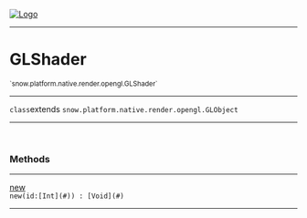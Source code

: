 
[![Logo](../../../../../../images/logo.png)](../../../../../../api/index.html)

---



<h1>GLShader</h1>
<small>`snow.platform.native.render.opengl.GLShader`</small>



---

`class`extends <code><span>snow.platform.native.render.opengl.GLObject</span></code>

---

&nbsp;
&nbsp;







<h3>Methods</h3> <hr/><span class="method apipage">
            <a name="new"><a class="lift" href="#new">new</a></a> <div class="clear"></div><code class="signature apipage">new(id:[Int](#)<span></span>) : [Void](#)</code><br/><span class="small_desc_flat"></span>
        </span>
    





---

&nbsp;
&nbsp;
&nbsp;
&nbsp;